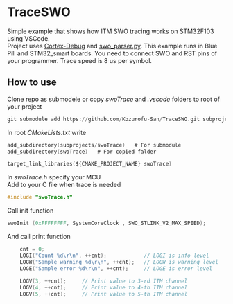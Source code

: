 # TraceSWO
Simple example that shows how ITM SWO tracing works on STM32F103 using VSCode.  
Project uses [Cortex-Debug](https://github.com/Marus/cortex-debug) and [swo_parser.py](https://github.com/robertlong13/SWO-Parser).
This example runs in Blue Pill and STM32_smart boards. You need to connect SWO and RST pins of your programmer. Trace speed is 8 us per symbol.  

## How to use
Clone repo as submodele or copy _swoTrace_ and _.vscode_ folders to root of your project  
```py
git submodule add https://github.com/Kozurofu-San/TraceSWO.git subprojects/swoTrace
```
In root _CMakeLists.txt_ write  
```c
add_subdirectory(subprojects/swoTrace)   # For submodule
add_subdirectory(swoTrace)   # For copied falder

target_link_libraries(${CMAKE_PROJECT_NAME} swoTrace)
```
In _swoTrace.h_ specify your MCU  
Add to your C file when trace is needed
```c
#include "swoTrace.h"
```
Call init function
```c
swoInit (0xFFFFFFFF, SystemCoreClock , SWO_STLINK_V2_MAX_SPEED);
```
And call print function
```c
    cnt = 0;
    LOGI("Count %d\r\n", ++cnt);            // LOGI is info level
    LOGW("Sample warning %d\r\n", ++cnt);   // LOGW is warning level
    LOGE("Sample error %d\r\n", ++cnt);     // LOGE is error level
    
    LOGV(3, ++cnt);     // Print value to 3-rd ITM channel
    LOGV(4, ++cnt);     // Print value to 4-th ITM channel
    LOGV(5, ++cnt);     // Print value to 5-th ITM channel

```
